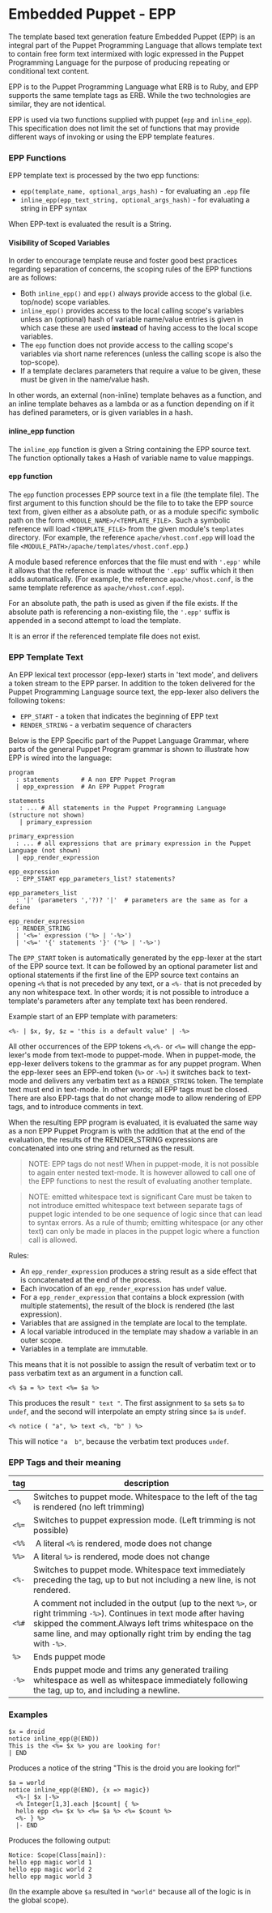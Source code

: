 # Embedded Puppet - EPP

The template based text generation feature Embedded Puppet (EPP) is an integral part of the Puppet Programming Language that allows template text to contain free form text intermixed with logic expressed in the Puppet Programming Language for the purpose of producing repeating or conditional text content.

EPP is to the Puppet Programming Language what ERB is to Ruby, and EPP supports the same template tags as ERB. While the two technologies are similar, they are not identical.

EPP is used via two functions supplied with puppet (`epp` and `inline_epp`). This specification does not limit the set of functions that may provide different ways of invoking or using the EPP template features.

### EPP Functions

EPP template text is processed by the two epp functions:

* `epp(template_name, optional_args_hash)` - for evaluating an `.epp` file
* `inline_epp(epp_text_string, optional_args_hash)` - for evaluating a string in EPP syntax

When EPP-text is evaluated the result is a String.

#### Visibility of Scoped Variables

In order to encourage template reuse and foster good best practices regarding separation of
concerns, the scoping rules of the EPP functions are as follows:

* Both `inline_epp()` and `epp()` always provide access to the global (i.e. top/node) scope 
  variables.
* `inline_epp()` provides access to the local calling scope's variables unless an
  (optional) hash of variable name/value entries is given in which case these are used **instead** 
  of having access to the local scope variables.
* The `epp` function does not provide access to the calling scope's variables via short 
  name references (unless the calling scope is also the top-scope).  
* If a template declares parameters that require a value to be given, these must be given in 
  the name/value hash.
  
In other words, an external (non-inline) template behaves as a function, and an inline
template behaves as a lambda or as a function depending on if it has defined parameters, or is given variables in a hash.

#### inline_epp function

The `inline_epp` function is given a String containing the EPP source text. The function optionally takes a Hash of variable name to value mappings. 

#### epp function

The `epp` function processes EPP source text in a file (the template file).
The first argument to this function should be the file to to take the EPP source text
from, given either as a absolute path, or as a module specific symbolic path on the form `<MODULE_NAME>/<TEMPLATE_FILE>`.
Such a symbolic reference will load `<TEMPLATE_FILE>` from the given module's `templates`
directory. (For example, the reference `apache/vhost.conf.epp` will load the
file `<MODULE_PATH>/apache/templates/vhost.conf.epp`.)

A module based reference enforces that the file must end with `'.epp'` while it allows that the reference is made without the `'.epp'` suffix which it then adds automatically. (For example, the reference `apache/vhost.conf`, is the same template reference as `apache/vhost.conf.epp`).

For an absolute path, the path is used as given if the file exists. If the absolute path is referencing a non-existing file, the `'.epp'` suffix is appended in a second attempt to load the template.

It is an error if the referenced template file does not exist.

### EPP Template Text

An EPP lexical text processor (epp-lexer) starts in 'text mode', and delivers a token stream to the EPP parser. In addition to the token delivered for the Puppet Programming Language source text,
the epp-lexer also delivers the following tokens:

* `EPP_START` - a token that indicates the beginning of EPP text
* `RENDER_STRING` - a verbatim sequence of characters

Below is the EPP Specific part of the Puppet Language Grammar, where parts of the general Puppet Program grammar is shown to illustrate how EPP is wired into the language:

    program
      : statements      # A non EPP Puppet Program
      | epp_expression  # An EPP Puppet Program

    statements
       : ... # All statements in the Puppet Programming Language (structure not shown)
       | primary_expression
       
    primary_expression
      : ... # all expressions that are primary expression in the Puppet Language (not shown)
      | epp_render_expression
      
    epp_expression
      : EPP_START epp_parameters_list? statements?

    epp_parameters_list
      : '|' (parameters ','?)? '|'  # parameters are the same as for a define

    epp_render_expression
      : RENDER_STRING
      | '<%=' expression ('%> | '-%>')
      | '<%=' '{' statements '}' ('%> | '-%>')


The `EPP_START` token is automatically generated by the epp-lexer at the start of the EPP source text. It can be followed by an optional parameter list and optional statements if
the first line of the EPP source text contains an opening `<%` that is not preceded by any text,
or a `<%-` that is not preceded by any non whitespace text. In other words; it is not possible to introduce a template's parameters after any template text has been rendered.

Example start of an EPP template with parameters:

    <%- | $x, $y, $z = 'this is a default value' | -%>

All other occurrences of the EPP tokens `<%`,`<%-` or `<%=` will change the epp-lexer's mode from
text-mode to puppet-mode. 
When in puppet-mode, the epp-lexer delivers tokens to the grammar as for any puppet program. 
When the epp-lexer sees an EPP-end token (`%>` or `-%>`) it switches back to text-mode and delivers any verbatim text as a `RENDER_STRING` token. The template text must end in text-mode. In other words; all EPP tags must be closed. There are also EPP-tags that do not change mode to allow rendering of EPP tags, and to introduce comments in text.

When the resulting EPP program is evaluated, it is evaluated the same way as a non EPP Puppet Program is with the addition that at the end of the evaluation, the results of the RENDER_STRING expressions are concatenated into one string and returned as the result.

> NOTE:
> EPP tags do not nest! When in puppet-mode, it is not possible to again enter nested text-mode.
> It is however allowed to call one of the EPP functions to
> nest the result of evaluating another template.

> NOTE: emitted whitespace text is significant
> Care must be taken to not introduce emitted whitespace text between separate tags of puppet logic
> intended to be one sequence of logic since that can lead to syntax errors.
> As a rule of thumb; emitting whitespace (or any other
> text) can only be made in places in the puppet logic where a function call is allowed.

Rules:

* An `epp_render_expression` produces a string result as a side effect that is concatenated at
  the end of the process.
* Each invocation of an `epp_render_expression` has `undef` value.
* For a `epp_render_expression` that contains a block expression (with multiple statements), the
  result of the block is rendered (the last expression).
* Variables that are assigned in the template are local to the template.
* A local variable introduced in the template may shadow a variable in an outer scope.
* Variables in a template are immutable.

This means that it is not possible to assign the result of verbatim text or to pass verbatim
text as an argument in a function call.

    <% $a = %> text <%= $a %>
    
This produces the result `" text "`. The first assignment to `$a` sets `$a` to `undef`, and the second will interpolate an empty string since `$a` is `undef`.

    <% notice ( "a", %> text <%, "b" ) %>

This will notice `"a  b"`, because the verbatim text produces `undef`.

### EPP Tags and their meaning

| tag | description |
| --- | --- |
| `<%`  | Switches to puppet mode. Whitespace to the left of the tag is rendered (no left trimming)|
| `<%=` | Switches to puppet expression mode. (Left trimming is not possible) |
| `<%%` | A literal `<%` is rendered, mode does not change |
| `%%>` | A literal `%>` is rendered, mode does not change |
| `<%-` | Switches to puppet mode. Whitespace text immediately preceding the tag, up to but not including a new line, is not rendered. |
| `<%#` | A comment not included in the output (up to the next `%>`, or right trimming `-%>`). Continues in text mode after having skipped the comment.Always left trims whitespace on the same line, and may optionally right trim by ending the tag with `-%>`. |
| `%>` | Ends puppet mode |
| `-%>` | Ends puppet mode and trims any generated trailing whitespace as well as whitespace immediately following the tag, up to, and including a newline. |


### Examples

    $x = droid
    notice inline_epp(@(END))
    This is the <%= $x %> you are looking for!
    | END

Produces a notice of the string "This is the droid you are looking for!"
    
    $a = world
    notice inline_epp(@(END), {x => magic})
      <%-| $x |-%>
      <% Integer[1,3].each |$count| { %>
      hello epp <%= $x %> <%= $a %> <%= $count %>
      <%- } %>
      |- END

Produces the following output:

    Notice: Scope(Class[main]): 
    hello epp magic world 1
    hello epp magic world 2
    hello epp magic world 3

(In the example above `$a` resulted in `"world"` because all of the logic is in the global scope).

